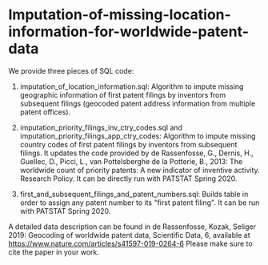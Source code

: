 # Imputation-of-missing-location-information-for-worldwide-patent-data

We provide three pieces of SQL code:

1) imputation_of_location_information.sql: Algorithm to impute missing geographic information of first patent filings by inventors from subsequent filings (geocoded patent address information from multiple patent offices).

2) imputation_priority_filings_inv_ctry_codes.sql and imputation_priority_filings_app_ctry_codes: Algorithm to impute missing country codes of first patent filings by inventors from subsequent filings. It updates the code provided by de Rassenfosse, G., Dernis, H., Guellec, D., Picci, L., van Pottelsberghe de la Potterie, B., 2013: The worldwide count of priority patents: A new indicator of inventive activity. Research Policy. It can be directly run with PATSTAT Spring 2020.

3) first_and_subsequent_filings_and_patent_numbers.sql: Builds table in order to assign any patent number to its "first patent filing". It can be run with PATSTAT Spring 2020.

A detailed data description can be found in
de Rassenfosse, Kozak, Seliger 2019: Geocoding of worldwide patent data, Scientific Data, 6, available at https://www.nature.com/articles/s41597-019-0264-6
Please make sure to cite the paper in your work.
  
